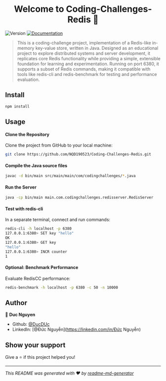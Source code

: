 <h1 align="center">Welcome to Coding-Challenges-Redis 👋</h1>
<p>
  <img alt="Version" src="https://img.shields.io/badge/version-1.0.0-blue.svg?cacheSeconds=2592000" />
  <a href="https://docs.google.com/document/d/1R8__7EFc0nS__trKjRQgYETu2VLCDJP8n4DXrxag72M/edit?usp=sharing" target="_blank">
    <img alt="Documentation" src="https://img.shields.io/badge/documentation-yes-brightgreen.svg" />
  </a>
</p>

> This is a coding-challenge project, implementation of a Redis-like in-memory key-value store, written in Java. Designed as an educational project to explore distributed systems and server development, it replicates core Redis functionality while providing a simple, extensible foundation for learning and experimentation. Running on port 6380, it supports a subset of Redis commands, making it compatible with tools like redis-cli and redis-benchmark for testing and performance evaluation.

## Install

```sh
npm install
```

## Usage

#### Clone the Repository
Clone the project from GitHub to your local machine:
```sh
git clone https://github.com/NQD190523/Coding-Challenges-Redis.git 
```
#### Compile the Java source files
```sh
javac -d bin/main src/main/main/com/codingchallenges/*.java 
```
#### Run the Server
```sh
java -cp bin/main main.com.codingchallenges.redisserver.RedisServer
```
#### Test with redis-cli
In a separate terminal, connect and run commands:
```sh
redis-cli -h localhost -p 6380
127.0.0.1:6380> SET key "hello"
OK
127.0.0.1:6380> GET key
"hello"
127.0.0.1:6380> INCR counter
1
```
#### Optional: Benchmark Performance
Evaluate RedisCC performance:
```sh
redis-benchmark -h localhost -p 6380 -c 50 -n 10000
```

## Author

👤 **Duc Nguyen**

* Github: [@DucDUc](https://github.com/DucDUc)
* LinkedIn: [@Đức Nguyễn](https://linkedin.com/in/Đức Nguyễn)

## Show your support

Give a ⭐️ if this project helped you!

***
_This README was generated with ❤️ by [readme-md-generator](https://github.com/kefranabg/readme-md-generator)_